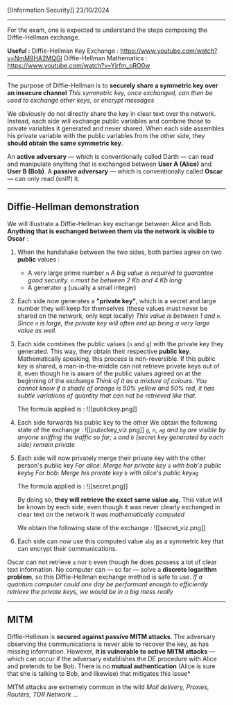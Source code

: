 [[Information Security]]
23/10/2024
****
For the exam, one is expected to understand the steps composing the Diffie-Hellman exchange.

**Useful :** 
Diffie-Hellman Key Exchange : https://www.youtube.com/watch?v=NmM9HA2MQGI
Diffie-Hellman Mathematics : https://www.youtube.com/watch?v=Yjrfm_oRO0w
****

The purpose of Diffie-Hellman is to **securely share a symmetric key over an insecure channel**
	*This symmetric key, once exchanged, can then be used to exchange other keys, or encrypt messages*

We obviously do not directly share the key in clear text over the network. Instead, each side will exchange public variables and combine those to private variables it generated and never shared. When each side assembles his private variable with the public variables from the other side, they **should obtain the same symmetric key**.


An **active adversary** — which is conventionally called Darth — can read and manipulate anything that is exchanged between **User A (Alice)** and **User B (Bob)**.
A **passive adversary** — which is conventionally called **Oscar** — can only read (sniff) it.


****
## Diffie-Hellman demonstration

We will illustrate a Diffie-Hellman key exchange between Alice and Bob. **Anything that is exchanged between them via the network is visible to Oscar** :

1. When the handshake between the two sides, both parties agree on two **public** values :
	- A very large prime number `n`
		*A big value is required to guarantee good security. `n` must be between 2 Kb and 4 Kb long*
	- A generator `g` (usually a small integer)

2. Each side now generates a **"private key"**, which is a secret and large number they will keep for themselves (these values must never be shared on the network, only kept locally)
	*This value is between 1 and `n`. Since `n` is large, the private key will often end up being a very large value as well.*

4. Each side combines the public values (`n` and `g`) with the private key they generated. This way, they obtain their respective **public key**.
	Mathematically speaking, this process is non-reversible. If this public key is shared, a man-in-the-middle can not retrieve private keys out of it, even though he is aware of the public values agreed on at the beginning of the exchange
		*Think of it as a mixture of colours. You cannot know if a shade of orange is 50% yellow and 50% red, it has subtle variations of quantity that can not be retrieved like that.*

	The formula applied is :
	![[publickey.png]]

4. Each side forwards his public key to the other
	We obtain the following state of the exchange :
	![[pubickey_viz.png]]
	*`g`, `n`, `ag` and `bg` are visible by anyone sniffing the traffic so far; `a` and `b` (secret key generated by each side) remain private*

5. Each side will now privately merge their private key with the other person's public key
	*For alice: Merge her private key `a` with bob's public key`bg`
	For bob: Merge his private key `b` with alice's public key`ag`*

	The formula applied is :
	![[secret.png]]
	
	By doing so, **they will retrieve the exact same value `abg`**. This value will be known by each side, even though it was never clearly exchanged in clear text on the network 
		*It was mathematically computed*

	We obtain the following state of the exchange :
	![[secret_viz.png]]


6. Each side can now use this computed value `abg` as a symmetric key that can encrypt their communications.


Oscar can not retrieve `a` nor `b` even though he does possess a lot of clear text information. No computer can — so far — solve a **discrete logarithm problem**, so this Diffie-Hellman exchange method is safe to use.
	*If a quantum computer could one day be performant enough to efficiently retrieve the private keys, we would be in a big mess really*

****
## MITM

Diffie-Hellman is **secured against passive MITM attacks**. The adversary observing the communications is never able to recover the key, as has missing information.
However, **it is vulnerable to active MITM attacks** — which can occur if the adversary establishes the DE procedure with Alice and pretends to be Bob.
	There is no **mutual authentication** (Alice is sure that she is talking to Bob, and likewise) that mitigates this issue*


MITM attacks are extremely common in the wild
	*Mail delivery, Proxies, Routers, TOR Network ...*

